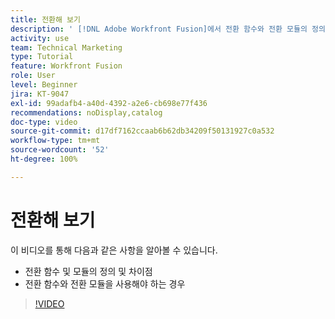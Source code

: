 ```yaml
---
title: 전환해 보기
description: ' [!DNL Adobe Workfront Fusion]에서 전환 함수와 전환 모듈의 정의, 전환 함수와 전환 모듈을 사용해야 하는 경우에 대해 알아봅니다.'
activity: use
team: Technical Marketing
type: Tutorial
feature: Workfront Fusion
role: User
level: Beginner
jira: KT-9047
exl-id: 99adafb4-a40d-4392-a2e6-cb698e77f436
recommendations: noDisplay,catalog
doc-type: video
source-git-commit: d17df7162ccaab6b62db34209f50131927c0a532
workflow-type: tm+mt
source-wordcount: '52'
ht-degree: 100%

---
```


# 전환해 보기

이 비디오를 통해 다음과 같은 사항을 알아볼 수 있습니다.

* 전환 함수 및 모듈의 정의 및 차이점
* 전환 함수와 전환 모듈을 사용해야 하는 경우

>[!VIDEO](https://video.tv.adobe.com/v/335288/?quality=12&learn=on&enablevpops)
